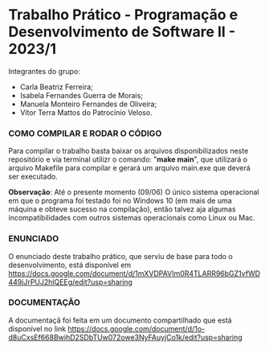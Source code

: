 # Trabalho Prático - Programação e Desenvolvimento de Software II - 2023/1

Integrantes do grupo:  
- Carla Beatriz Ferreira;
- Isabela Fernandes Guerra de Morais;
- Manuela Monteiro Fernandes de Oliveira;
- Vítor Terra Mattos do Patrocínio Veloso.

### COMO COMPILAR E RODAR O CÓDIGO

Para compilar o trabalho basta baixar os arquivos disponibilizados neste repositório e via terminal utilizr o comando: "**make main**", que utilizará o arquivo Makefile para compilar e gerará um arquivo main.exe que deverá ser executado.

**Observação**: Até o presente momento (09/06) O único sistema operacional em que o programa foi testado foi no Windows 10 (em mais de uma máquina e obteve sucesso na compilação), então talvez aja algumas incompatibilidades com outros sistemas operacionais como Linux ou Mac. 

### ENUNCIADO

O enunciado deste trabalho prático, que serviu de base para todo o desenvolvimento, está disponível em https://docs.google.com/document/d/1mXVDPAVIm0R4TLARR96bGZ1vfWD449jJrPUJ2hlQEEg/edit?usp=sharing 

### DOCUMENTAÇÃO

A documentaçã foi feita em um documento compartilhado que está disponível no link https://docs.google.com/document/d/1o-d8uCxsEf668BwihD2SDbTUw072owe3NyFAuyjCo1k/edit?usp=sharing
